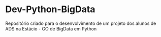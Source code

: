 # Dev-Python-BigData
Repositório criado para o desenvolvimento de um projeto dos alunos de ADS na Estácio - GO de BigData em Python
